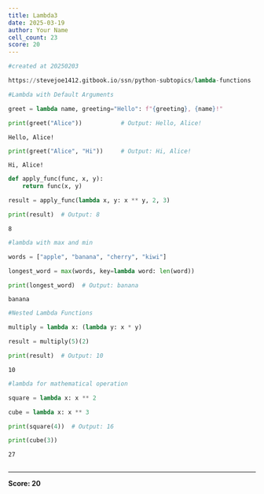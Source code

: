 ```yaml
---
title: Lambda3
date: 2025-03-19
author: Your Name
cell_count: 23
score: 20
---
```


```python
#created at 20250203
```


```python
https://stevejoe1412.gitbook.io/ssn/python-subtopics/lambda-functions
```


```python
#Lambda with Default Arguments
```


```python
greet = lambda name, greeting="Hello": f"{greeting}, {name}!"
```


```python
print(greet("Alice"))           # Output: Hello, Alice!
```

    Hello, Alice!



```python
print(greet("Alice", "Hi"))     # Output: Hi, Alice!
```

    Hi, Alice!



```python
def apply_func(func, x, y):
    return func(x, y)
```


```python
result = apply_func(lambda x, y: x ** y, 2, 3)
```


```python
print(result)  # Output: 8
```

    8



```python
#lambda with max and min
```


```python
words = ["apple", "banana", "cherry", "kiwi"]
```


```python
longest_word = max(words, key=lambda word: len(word))
```


```python
print(longest_word)  # Output: banana
```

    banana



```python
#Nested Lambda Functions
```


```python
multiply = lambda x: (lambda y: x * y)
```


```python
result = multiply(5)(2)
```


```python
print(result)  # Output: 10
```

    10



```python
#lambda for mathematical operation
```


```python
square = lambda x: x ** 2
```


```python
cube = lambda x: x ** 3
```


```python
print(square(4))  # Output: 16
```


```python
print(cube(3))
```

    27



```python

```


---
**Score: 20**